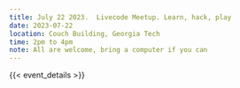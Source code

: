 ```yaml
---
title: July 22 2023.  Livecode Meetup. Learn, hack, play
date: 2023-07-22
location: Couch Building, Georgia Tech
time: 2pm to 4pm
note: All are welcome, bring a computer if you can
---
```


{{< event_details >}}